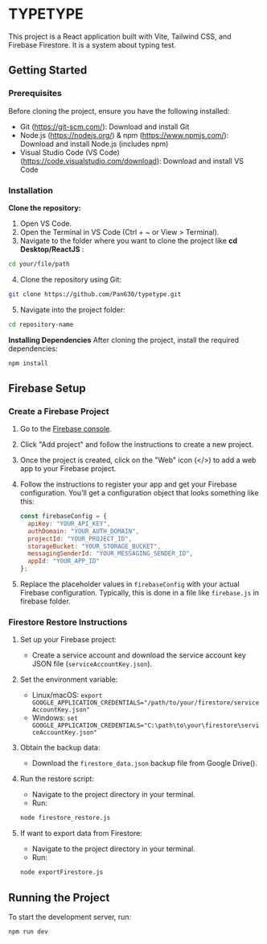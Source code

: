 # TYPETYPE

This project is a React application built with Vite, Tailwind CSS, and Firebase Firestore. It is a system about typing test.

## Getting Started

### Prerequisites
Before cloning the project, ensure you have the following installed:

- Git (https://git-scm.com/): Download and install Git
- Node.js (https://nodejs.org/) & npm (https://www.npmjs.com/): Download and install Node.js (includes npm)
- Visual Studio Code (VS Code) (https://code.visualstudio.com/download): Download and install VS Code

### Installation

**Clone the repository:**
1.	Open VS Code.
2.	Open the Terminal in VS Code (Ctrl + ~ or View > Terminal).
3.	Navigate to the folder where you want to clone the project like <b>cd Desktop/ReactJS</b> :
```bash
cd your/file/path
```
4. Clone the repository using Git:
```bash
git clone https://github.com/Pan630/typetype.git
```
5. Navigate into the project folder:
```bash
cd repository-name
```

**Installing Dependencies**
After cloning the project, install the required dependencies:
```bash
npm install
```

## Firebase Setup

### Create a Firebase Project

1.  Go to the [Firebase console](https://console.firebase.google.com/).
2.  Click "Add project" and follow the instructions to create a new project.
3.  Once the project is created, click on the "Web" icon (</>) to add a web app to your Firebase project.
4.  Follow the instructions to register your app and get your Firebase configuration.  You'll get a configuration object that looks something like this:

    ```javascript
    const firebaseConfig = {
      apiKey: "YOUR_API_KEY",
      authDomain: "YOUR_AUTH_DOMAIN",
      projectId: "YOUR_PROJECT_ID",
      storageBucket: "YOUR_STORAGE_BUCKET",
      messagingSenderId: "YOUR_MESSAGING_SENDER_ID",
      appId: "YOUR_APP_ID"
    };
    ```

5.  Replace the placeholder values in `firebaseConfig` with your actual Firebase configuration. Typically, this is done in a file like `firebase.js` in firebase folder.

### Firestore Restore Instructions

1.  Set up your Firebase project:

    *   Create a service account and download the service account key JSON file (`serviceAccountKey.json`).

2.  Set the environment variable:

    *   Linux/macOS: `export GOOGLE_APPLICATION_CREDENTIALS="/path/to/your/firestore/serviceAccountKey.json"`
    *   Windows: `set GOOGLE_APPLICATION_CREDENTIALS="C:\path\to\your\firestore\serviceAccountKey.json"`

3.  Obtain the backup data:

    *   Download the `firestore_data.json` backup file from Google Drive().

4.  Run the restore script:

    *   Navigate to the project directory in your terminal.
    *   Run: 
    ```bash
    node firestore_restore.js
    ```

5.  If want to export data from Firestore:

    *   Navigate to the project directory in your terminal.
    *   Run: 
    ```bash
    node exportFirestore.js
    ```

## Running the Project
To start the development server, run:
```bash
npm run dev
```